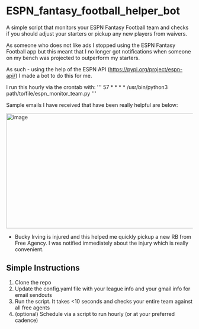 # ESPN_fantasy_football_helper_bot
A simple script that monitors your ESPN Fantasy Football team and checks if you should adjust your starters or pickup any new players from waivers.

As someone who does not like ads I stopped using the ESPN Fantasy Football app but this meant that I no longer got notifications when someone on my bench was projected to outperform my starters.

As such - using the help of the ESPN API (https://pypi.org/project/espn-api/) I made a bot to do this for me. 

I run this hourly via the crontab with:
'''
57 * * * * /usr/bin/python3 path/to/file/espn_monitor_team.py
'''

Sample emails I have received that have been really helpful are below:

<img width="694" height="310" alt="image" src="https://github.com/user-attachments/assets/c04d5a8f-0a12-4ad6-ad6c-08b7942f1b22" />

- Bucky Irving is injured and this helped me quickly pickup a new RB from Free Agency. I was notified immediately about the injury which is really convenient.

## Simple Instructions

1) Clone the repo
2) Update the config.yaml file with your league info and your gmail info for email sendouts
3) Run the script. It takes <10 seconds and checks your entire team against all free agents
4) (optional) Schedule via a script to run hourly (or at your preferred cadence) 
